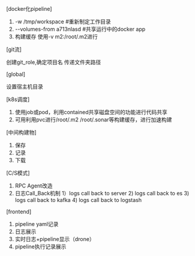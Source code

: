 [docker化pipeline]

1. -w /tmp/workspace #重新制定工作目录
2. --volumes-from a713nlasd #共享运行中的docker app
3. 构建缓存 使用-v m2:/root/.m2进行

[git流]

创建git_role,确定项目名 传递文件夹路径

[global]

设置宿主机目录 

[k8s调度]

1. 使用job或pod，利用contained共享磁盘空间的功能进行代码共享
2. 可用利用pvc进行/root/.m2 /root/.sonar等构建缓存，进行加速构建

[中间构建物]

1. 保存
2. 记录
3. 下载

[C/S模式]

1. RPC Agent改造
2. 日志Call_Back机制
    1）logs call back to server
    2) logs call back to es
    3) logs call back to kafka
    4) logs call back to logstash

[frontend]

1. pipeline yaml记录
2. 日志展示
3. 实时日志+pipeline显示（drone）
4. pipeline执行记录展示